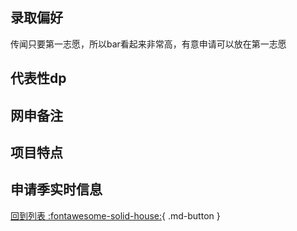 ## 录取偏好
传闻只要第一志愿，所以bar看起来非常高，有意申请可以放在第一志愿
## 代表性dp

## 网申备注

## 项目特点

## 申请季实时信息

[回到列表 :fontawesome-solid-house:](选校梯度.md){ .md-button }
